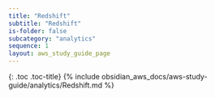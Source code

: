```yaml
---
title: "Redshift"
subtitle: "Redshift"
is-folder: false
subcategory: "analytics"
sequence: 1
layout: aws_study_guide_page
---
```


{: .toc .toc-title}
{% include obsidian_aws_docs/aws-study-guide/analytics/Redshift.md %}